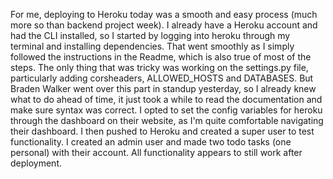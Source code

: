 For me, deploying to Heroku today was a smooth and easy process (much more so than backend project week). I already have a Heroku account and had the CLI installed, so I started by logging into heroku through my terminal and installing dependencies. That went smoothly as I simply followed the instructions in the Readme, which is also true of most of the steps.  The only thing that was tricky was working on the settings.py file, particularly adding corsheaders, ALLOWED_HOSTS and DATABASES. But Braden Walker went over this part in standup yesterday, so I already knew what to do ahead of time, it just took a while to read the documentation and make sure syntax was correct. I opted to set the config variables for heroku through the dashboard on their website, as I'm quite comfortable navigating their dashboard. I then pushed to Heroku and created a super user to test functionality. I created an admin user and made two todo tasks (one personal) with their account. All functionality appears to still work after deployment.